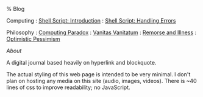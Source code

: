 % Blog

Computing
:	[Shell Script: Introduction](computing/Shell-Script-Introduction.html)
:	[Shell Script: Handling Errors](computing/Shell-Script-Handling-Errors.html)

Philosophy
:	[Computing Paradox](philosophy/Computing-Paradox.html)
:	[Vanitas Vanitatum](philosophy/Vanitas-Vanitatum.html)
:	[Remorse and Illness](philosophy/Remorse-and-Illness.html)
:	[Optimistic Pessimism](philosophy/Optimistic-Pessimism.html)

*About*

A digital journal based heavily on hyperlink and blockquote.

The actual styling of this web page is intended to be very minimal. I don't plan on hosting any media on this site (audio, images, videos). There is ~40 lines of css to improve readability; no JavaScript.